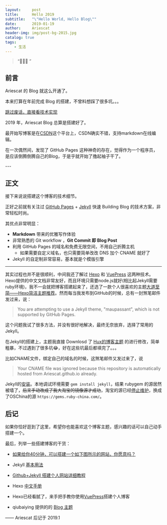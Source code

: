 ```yaml
---
layout:     post
title:      Hello 2019
subtitle:   "\"Hello World, Hello Blog\""
date:       2019-01-19
author:     Ariescat
header-img: img/post-bg-2015.jpg
catalog: true
tags:
    - 生活
---
```


> “🙉🙉🙉 ”


## 前言

Ariescat 的 Blog 就这么开通了。

本来打算在年前完成 Blog 的搭建，不曾料想踩了很多坑。。。

[跳过废话，直接看技术实现 ](#build) 

2019 年，Ariescat Blog 总算是搭建好了。

最开始写博客是在[CSDN](https://blog.csdn.net/PingXiaoGai)这个平台上，CSDN确实不错，支持markdown在线编辑。

在一次偶然间，发现了 GitHub Pages 这种神奇的存在，觉得作为一个程序员，是应该倒腾倒腾自己的Blog，于是乎就开始了撸起袖子干了。

<p id = "build"></p>
---

## 正文

接下来说说搭建这个博客的技术细节。  

正好之前就有关注过 [GitHub Pages](https://pages.github.com/) + [Jekyll](http://jekyllrb.com/) 快速 Building Blog 的技术方案，非常轻松时尚。

其优点非常明显：

* **Markdown** 带来的优雅写作体验
* 非常熟悉的 Git workflow ，**Git Commit 即 Blog Post**
* 利用 GitHub Pages 的域名和免费无限空间，不用自己折腾主机
	* 如果需要自定义域名，也只需要简单改改 DNS 加个 CNAME 就好了 
* Jekyll 的自定制非常容易，基本就是个模版引擎



---

其实过程也并不是很顺利，中间我还了解过 [Hexo](https://hexo.io/zh-cn/) 和 [VuePress](http://caibaojian.com/vuepress/guide/) 这两种技术。Hexo提供的中文文档非常友好，而且环境只需要node.js就好(相比起Jekyll需要ruby环境)，我不一会就把博客搭建起来了，还选了一款个人很喜欢的主题[大道至简——Hexo简洁主题推荐](https://www.haomwei.com/technology/maupassant-hexo.html)。然而每当我发布到GitHub的时候，总有一封煞笔邮件发过来，说：
> You are attempting to use a Jekyll theme, "maupassant", which is not supported by GitHub Pages.

这个问题我试了很多方法，并没有很好地解决，最终无奈放弃，选择了常用的Jekyll。

在Jekyll的搭建上，主题我直接 Downlosd 了 [Hux的博客主题](https://huangxuan.me/) 的进行修改，简单粗暴，不过遇到了很多坑😂，好在这些坑最后都填完了。。。

比如CNAME文件，绑定自己的域名的时候，这煞笔邮件又发过来了，说
> Your CNAME file was ignored because this repository is automatically hosted from Ariescat.github.io already. 

Jekyll的[安装](https://segmentfault.com/a/1190000010195733)。本地调试环境需要 `gem install jekyll`，结果 rubygem 的源居然被墙了，~~后来手动改成了我大淘宝的镜像源才成功~~，淘宝的源已经[停止维护](https://ruby.taobao.org/)，换成了OSChina的源 `https://gems.ruby-china.com/`。


## 后记

如果你恰好逛到了这里，希望你也能喜欢这个博客主题，感兴趣的话可以自己动手搭建一个。

最后，列举一些搭建博客的干货：

* [如果给你40分钟，可以搭建一个如下图所示的网站，你愿意吗？](https://blog.csdn.net/superjimmy/article/details/51626842)

* Jekyll [基本用法](https://www.jekyll.com.cn/docs/usage/)

* [Github+Jekyll 搭建个人网站详细教程](https://www.jianshu.com/p/9f71e260925d)

* Hexo [中文手册](https://hexo.io/zh-cn/)

* Hexo已经看腻了，来手把手教你使用[VuePress](https://www.jb51.net/article/138946.htm)搭建个人博客

* qiubaiying 提供的的 [Blog 主题](https://github.com/qiubaiying/qiubaiying.github.io)

—— Ariescat 后记于 2019.1


